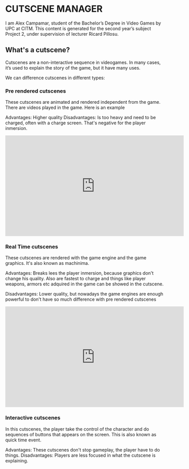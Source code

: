 # CUTSCENE MANAGER

I am Alex Campamar, student of the Bachelor’s Degree in Video Games by UPC at CITM. This content is generated for the second year’s subject Project 2, under supervision of lecturer Ricard Pillosu.

## What's a cutscene?

Cutscenes are a non-interactive sequence in videogames. In many cases, it’s used to explain the story of the game, but it have many uses.

We can difference cutscenes in different types:

### Pre rendered cutscenes
These cutscenes are animated and rendered independent from the game. There are videos played in the game.  Here is an example

Advantages: Higher quality
Disadvantages: Is too heavy and need to be charged, often with a charge screen. That's negative for the player inmersion.

<iframe width="560" height="315" src="https://www.youtube.com/watch?v=MVbeoSPqRs4" frameborder="0" gesture="media" allow="encrypted-media" allowfullscreen></iframe>

### Real Time cutscenes
These cutscenes are rendered with the game engine and the game graphics. It's also known as machinima.

Advantages: Breaks lees the player inmersion, because graphics don't change his quality. Also are fastest to charge and things like player weapons, armors etc adquired in the game can be showed in the cutscene.

Disadvantages: Lower quality, but nowadays the game engines are enough powerful to don't have so much difference with pre rendered cutscenes

<iframe width="560" height="315" src="https://www.youtube.com/watch?v=q0DAv34i8fQ&t=238s" frameborder="0" gesture="media" allow="encrypted-media" allowfullscreen></iframe>


### Interactive cutscenes

In this cutscenes, the player take the control of the character and do sequences of buttons that appears on the screen. This is also known as quick time event.

Advantages: These cutscenes don't stop gameplay, the player have to do things.
Disadvantages: Players are less focused in what the cutscene is explaining.



